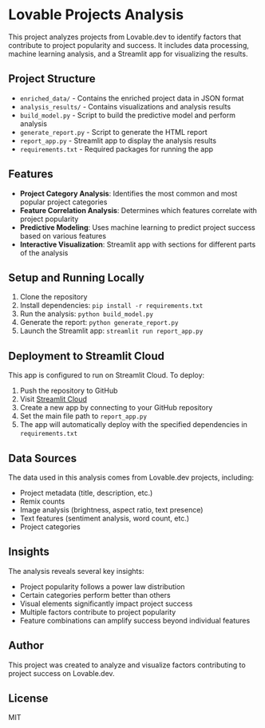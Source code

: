 # Lovable Projects Analysis

This project analyzes projects from Lovable.dev to identify factors that contribute to project popularity and success. It includes data processing, machine learning analysis, and a Streamlit app for visualizing the results.

## Project Structure

- `enriched_data/` - Contains the enriched project data in JSON format
- `analysis_results/` - Contains visualizations and analysis results
- `build_model.py` - Script to build the predictive model and perform analysis
- `generate_report.py` - Script to generate the HTML report
- `report_app.py` - Streamlit app to display the analysis results
- `requirements.txt` - Required packages for running the app

## Features

- **Project Category Analysis**: Identifies the most common and most popular project categories
- **Feature Correlation Analysis**: Determines which features correlate with project popularity
- **Predictive Modeling**: Uses machine learning to predict project success based on various features
- **Interactive Visualization**: Streamlit app with sections for different parts of the analysis

## Setup and Running Locally

1. Clone the repository
2. Install dependencies: `pip install -r requirements.txt`
3. Run the analysis: `python build_model.py`
4. Generate the report: `python generate_report.py`
5. Launch the Streamlit app: `streamlit run report_app.py`

## Deployment to Streamlit Cloud

This app is configured to run on Streamlit Cloud. To deploy:

1. Push the repository to GitHub
2. Visit [Streamlit Cloud](https://streamlit.io/cloud)
3. Create a new app by connecting to your GitHub repository
4. Set the main file path to `report_app.py`
5. The app will automatically deploy with the specified dependencies in `requirements.txt`

## Data Sources

The data used in this analysis comes from Lovable.dev projects, including:

- Project metadata (title, description, etc.)
- Remix counts
- Image analysis (brightness, aspect ratio, text presence)
- Text features (sentiment analysis, word count, etc.)
- Project categories

## Insights

The analysis reveals several key insights:

- Project popularity follows a power law distribution
- Certain categories perform better than others
- Visual elements significantly impact project success
- Multiple factors contribute to project popularity
- Feature combinations can amplify success beyond individual features

## Author

This project was created to analyze and visualize factors contributing to project success on Lovable.dev.

## License

MIT
